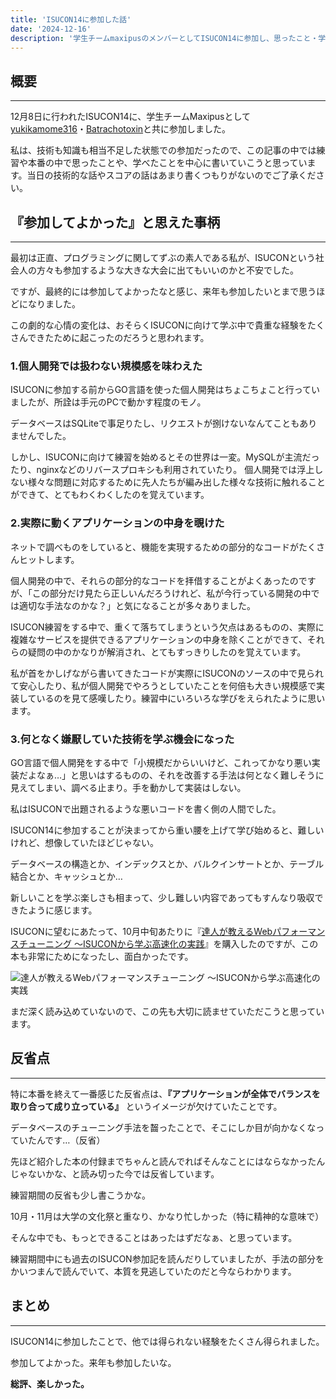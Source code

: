 ```yaml
---
title: 'ISUCON14に参加した話'
date: '2024-12-16'
description: '学生チームmaxipusのメンバーとしてISUCON14に参加し、思ったこと・学んだこと'
---
```


## 概要
---
12月8日に行われたISUCON14に、学生チームMaxipusとして[yukikamome316](https://github.com/yukikamome316)・[Batrachotoxin](https://github.com/batora9)と共に参加しました。

私は、技術も知識も相当不足した状態での参加だったので、この記事の中では練習や本番の中で思ったことや、学べたことを中心に書いていこうと思っています。当日の技術的な話やスコアの話はあまり書くつもりがないのでご了承ください。


## 『参加してよかった』と思えた事柄
---
最初は正直、プログラミングに関してずぶの素人である私が、ISUCONという社会人の方々も参加するような大きな大会に出てもいいのかと不安でした。

ですが、最終的には参加してよかったなと感じ、来年も参加したいとまで思うほどになりました。

この劇的な心情の変化は、おそらくISUCONに向けて学ぶ中で貴重な経験をたくさんできたために起こったのだろうと思われます。

### 1.個人開発では扱わない規模感を味わえた
ISUCONに参加する前からGO言語を使った個人開発はちょこちょこと行っていましたが、所詮は手元のPCで動かす程度のモノ。

データベースはSQLiteで事足りたし、リクエストが捌けないなんてこともありませんでした。

しかし、ISUCONに向けて練習を始めるとその世界は一変。MySQLが主流だったり、nginxなどのリバースプロキシも利用されていたり。
個人開発では浮上しない様々な問題に対応するために先人たちが編み出した様々な技術に触れることができて、とてもわくわくしたのを覚えています。

### 2.実際に動くアプリケーションの中身を覗けた
ネットで調べものをしていると、機能を実現するための部分的なコードがたくさんヒットします。

個人開発の中で、それらの部分的なコードを拝借することがよくあったのですが、「この部分だけ見たら正しいんだろうけれど、私が今行っている開発の中では適切な手法なのかな？」と気になることが多々ありました。

ISUCON練習をする中で、重くて落ちてしまうという欠点はあるものの、実際に複雑なサービスを提供できるアプリケーションの中身を除くことができて、それらの疑問の中のかなりが解消され、とてもすっきりしたのを覚えています。

私が首をかしげながら書いてきたコードが実際にISUCONのソースの中で見られて安心したり、私が個人開発でやろうとしていたことを何倍も大きい規模感で実装しているのを見て感嘆したり。練習中にいろいろな学びをえられたように思います。

### 3.何となく嫌厭していた技術を学ぶ機会になった
GO言語で個人開発をする中で「小規模だからいいけど、これってかなり悪い実装だよなぁ…」と思いはするものの、それを改善する手法は何となく難しそうに見えてしまい、調べる止まり。手を動かして実装はしない。

私はISUCONで出題されるような悪いコードを書く側の人間でした。

ISUCON14に参加することが決まってから重い腰を上げて学び始めると、難しいけれど、想像していたほどじゃない。

データベースの構造とか、インデックスとか、バルクインサートとか、テーブル結合とか、キャッシュとか…

新しいことを学ぶ楽しさも相まって、少し難しい内容であってもすんなり吸収できたように感じます。

ISUCONに望むにあたって、10月中旬あたりに『[達人が教えるWebパフォーマンスチューニング
〜ISUCONから学ぶ高速化の実践](https://gihyo.jp/book/2022/978-4-297-12846-3)』を購入したのですが、この本も非常にためになったし、面白かったです。

![達人が教えるWebパフォーマンスチューニング
〜ISUCONから学ぶ高速化の実践](https://gihyo.jp/assets/images/cover/2022/thumb/TH320_9784297128463.jpg)

まだ深く読み込めていないので、この先も大切に読ませていただこうと思っています。

## 反省点
---
特に本番を終えて一番感じた反省点は、**『アプリケーションが全体でバランスを取り合って成り立っている』** というイメージが欠けていたことです。

データベースのチューニング手法を齧ったことで、そこにしか目が向かなくなっていたんです…（反省）

先ほど紹介した本の付録までちゃんと読んでればそんなことにはならなかったんじゃないかな、と読み切った今では反省しています。

練習期間の反省も少し書こうかな。

10月・11月は大学の文化祭と重なり、かなり忙しかった（特に精神的な意味で）

そんな中でも、もっとできることはあったはずだなぁ、と思っています。

練習期間中にも過去のISUCON参加記を読んだりしていましたが、手法の部分をかいつまんで読んでいて、本質を見逃していたのだと今ならわかります。

## まとめ
---
ISUCON14に参加したことで、他では得られない経験をたくさん得られました。

参加してよかった。来年も参加したいな。

**総評、楽しかった。**